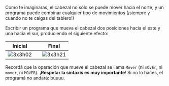 Como te imaginaras, el cabezal no sólo se puede mover hacia el norte, y un programa puede combinar cualquier tipo de movimientos (¡siempre y cuando no te caigas del tablero!)

Escribir un programa que mueva el cabezal dos posiciones hacia el este y una hacia el sur, produciendo el siguiente efecto:

| Inicial |   | Final |
|:-------:|:-:|:-----:|
|![3x3h02](https://raw.githubusercontent.com/sagrado-corazon-alcal/mumuki-fundamentos-gobstones-guia-1-primeros-programas/master/3x3h02.png)|<i class="fa fa-arrow-right"></i>|![3x3h21](https://raw.githubusercontent.com/sagrado-corazon-alcal/mumuki-fundamentos-gobstones-guia-1-primeros-programas/master/3x3h21.png)|

Recordá que la operación que mueve el cabezal se llama `Mover` (ni `mOvEr`, ni `mover`, ni `MOVER`). ¡**Respetar la sintaxis es muy importante**! Si no lo hacés, el programá no andará: buuuu.
